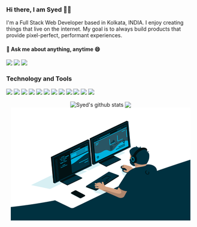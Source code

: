 <span align="left">
 <h3>Hi there, I am Syed 👨‍💻 </h3>
 
 <p>I'm a Full Stack Web Developer based in Kolkata, INDIA. I enjoy creating things that live on the internet. My goal is to always build products that provide pixel-perfect, performant experiences.</p>
 <h4> 💬 Ask me about anything, anytime 😄 </h4>
 
[![](https://img.icons8.com/material-two-tone/32/000000/linkedin.png)](https://linkedin.com/in/syedsher)
[![](https://img.icons8.com/material-two-tone/32/000000/gmail.png)](mailto:sherali2910.sa@gmail.com)
[![](https://img.icons8.com/ios/32/000000/resume-website.png)](https://cssher.github.io/syed-dev/)

</span>
 
 ### Technology and Tools
 
<img src = "https://img.shields.io/badge/-HTML5-E34F26?style=flat&logo=html5&logoColor=white"> <img src = "https://img.shields.io/badge/-CSS3-1572B6?style=flat&logo=css3&logoColor=white"> <img src="https://img.shields.io/badge/-JavaScript-eed718?style=flat&logo=javascript&logoColor=ffffff"> <img src="https://img.shields.io/badge/-React-000000?style=flat&logo=react&logoColor=00c8ff"> <img src="https://img.shields.io/badge/-Redux-764abc?style=flat&logo=redux&logoColor=white"> <img src="https://img.shields.io/badge/-MongoDB-4DB33D?style=flat&logo=mongodb&logoColor=FFFFFF"> <img src="https://img.shields.io/badge/-Express.js-787878?style=flat"> <img src="https://img.shields.io/badge/-Node.js-3C873A?style=flat&logo=Node.js&logoColor=white"> <img src="http://img.shields.io/badge/-Git-F1502F?style=flat&logo=git&logoColor=FFFFFF"> <img src="http://img.shields.io/badge/-Github-000000?style=flat&logo=github&logoColor=FFFFFF"> <img src="http://img.shields.io/badge/-VS%20Code-007ACC?style=flat&logo=visual%20studio%20code&logoColor=white">
<img src="http://img.shields.io/badge/Postman-FA4566?style=flat&logo=postman&logoColor=white">
 
 <div align="center" display="flex" href="https://github.com/syedshamsher">
 
 <img align="center" margin=10 src="https://github-readme-stats.vercel.app/api?username=cssher&title_color=fff&text_color=fff&show_icons=true&count_private=true&bg_color=130,5d37c5,0e1eaa,319197&include_all_commits=true" alt="Syed's github stats" />
 
   <img align="center" margin=10  src="https://github-readme-stats.vercel.app/api/top-langs/?username=cssher&count_private=true&theme=light&layout=compact">

  <div align="center">
   <img src="./code.gif" margin=10 align="center" alt="Coder GIF" width="480" height="300">
  </div>

